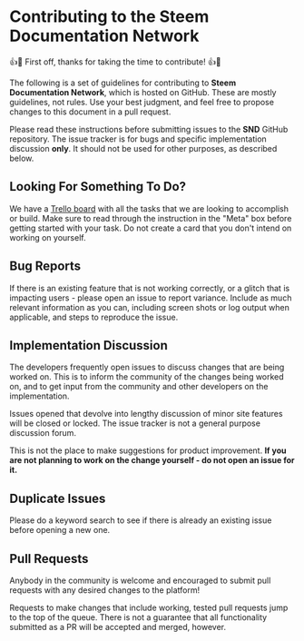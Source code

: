 # Contributing to the Steem Documentation Network

:+1::tada: First off, thanks for taking the time to contribute! :+1::tada:

The following is a set of guidelines for contributing to **Steem Documentation Network**, which is hosted on GitHub. These are mostly guidelines, not rules. Use your best judgment, and feel free to propose changes to this document in a pull request.

Please read these instructions before submitting issues to the **SND** GitHub repository. The issue tracker is for bugs and specific implementation discussion **only**. It should not be used for other purposes, as described below.

## Looking For Something To Do?

We have a [Trello board](https://trello.com/b/ykV4TGZ3/steem-documentation-network) with all the tasks that we are looking to accomplish or build. Make sure to read through the instruction in the "Meta" box before getting started with your task. Do not create a card that you don't intend on working on yourself.

## Bug Reports

If there is an existing feature that is not working correctly, or a glitch that is impacting users - please open an issue to report variance. Include as much relevant information as you can, including screen shots or log output when applicable, and steps to reproduce the issue.

## Implementation Discussion

The developers frequently open issues to discuss changes that are being worked on. This is to inform the community of the changes being worked on, and to get input from the community and other developers on the implementation.

Issues opened that devolve into lengthy discussion of minor site features will be closed or locked.  The issue tracker is not a general purpose discussion forum.

This is not the place to make suggestions for product improvement. **If you are not planning to work on the change yourself - do not open an issue for it.**

## Duplicate Issues

Please do a keyword search to see if there is already an existing issue before opening a new one.

## Pull Requests

Anybody in the community is welcome and encouraged to submit pull requests with any desired changes to the platform!

Requests to make changes that include working, tested pull requests jump to the top of the queue. There is not a guarantee that all functionality submitted as a PR will be accepted and merged, however.
